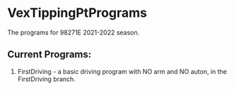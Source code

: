 # VexTippingPtPrograms
The programs for 98271E 2021-2022 season.


## Current Programs:
1. FirstDriving - a basic driving program with NO arm and NO auton, in the FirstDriving branch. 



